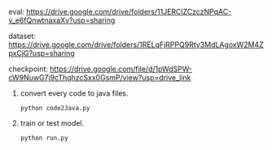 eval: https://drive.google.com/drive/folders/11JERClZCzczNPqAC-v_e6fQnwtnaxaXv?usp=sharing

dataset: https://drive.google.com/drive/folders/1RELqFjRPPQ9Rty3MdLAgoxW2M4ZpxCjG?usp=sharing

checkpoint: https://drive.google.com/file/d/1pWdSPW-cW9NuwG7j9cThqhzcSxx0GsmP/view?usp=drive_link


1. convert every code to java files.

   `python code2Java.py`



 6. train or test model.

    `python run.py`
